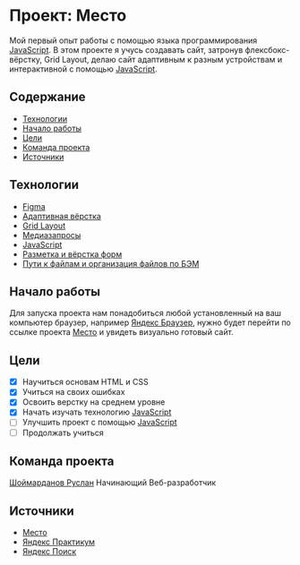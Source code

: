 # Проект: Место

Мой первый опыт работы с помощью языка программирования [JavaScript](#). В этом проекте я учусь создавать сайт, затронув флексбокс-вёрстку, Grid Layout, делаю сайт адаптивным к разным устройствам и интерактивной с помощью [JavaScript](#).

## Содержание
- [Технологии](#технологии)
- [Начало работы](#начало-работы)
- [Цели](#цели)
- [Команда проекта](#команда-проекта)
- [Источники](#источники)

## Технологии
- [Figma](#)
- [Адаптивная вёрстка](#)
- [Grid Layout](#)
- [Медиазапросы](#)
- [JavaScript](#)
- [Разметка и вёрстка форм](#)
- [Пути к файлам и организация файлов по БЭМ](#)

## Начало работы
Для запуска проекта нам понадобиться любой установленный на ваш компьютер браузер, например [Яндекс Браузер](https://browser.yandex.ru/), нужно будет перейти по ссылке проекта [Место](https://rusash.github.io/mesto/) и увидеть визуально готовый сайт.

## Цели
- [x] Научиться основам HTML и CSS
- [x] Учиться на своих ошибках
- [x] Освоить верстку на среднем уровне
- [x] Начать изучать технологию [JavaScript](#)
- [ ] Улучшить проект с помощью [JavaScript](#)
- [ ] Продолжать учиться

## Команда проекта
[Шоймарданов Руслан](https://t.me/rusa_sh) Начинающий Веб-разработчик

## Источники
- [Место](https://rusash.github.io/mesto/)
- [Яндекс Практикум](#)
- [Яндекс Поиск](#)
